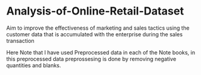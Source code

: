 # Analysis-of-Online-Retail-Dataset

Aim to improve the effectiveness of marketing and sales tactics using the customer data that is accumulated with the enterprise during the sales transaction

Here Note that I have used Preprocessed data in each of the Note books, in this preprocessed data preprossesing is done by removing negative quantities and blanks.
